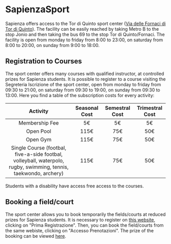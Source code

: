 # SapienzaSport

Sapienza offers access to the Tor di Quinto sport center ([Via delle Fornaci di Tor di Quinto](https://maps.app.goo.gl/Dxws6xTjdsWMqPUS7)). The facility can be easily reached by taking Metro B to the stop Jonio and then taking the bus 69 to the stop Tor di Quinto/Fornaci. The facility is open from monday to friday from 8:00 to 23:00, on saturday from 8:00 to 20:00, on sunday from 9:00 to 18:00. 

## Registration to Courses

The sport center offers many courses with qualified instructor, at controlled prizes for Sapienza students. It is possible to register to a course visiting the Segreteria Iscrizione of the sport center, open from monday to friday from 09:30 to 21:00, on saturday from 09:30 to 19:00, on sunday from 09:30 to 13:00.
Here you find a table of the subscription costs for every activity:

|                                                     Activity                                                     | Seasonal Cost | Semestral Cost | Trimestral Cost |
|:----------------------------------------------------------------------------------------------------------------:|:-------------:|:--------------:|:---------------:|
|                                                  Membership Fee                                                  |      5€       |       5€       |       5€        |
|                                                    Open Pool                                                     |     115€      |      75€       |       50€       |
|                                                     Open Gym                                                     |     115€      |      75€       |       50€       |
| Single Course (footbal, five-a-side footbal, volleyball, waterpolo, rugby, swimming, tennis, taekwondo, archery) |     115€      |      75€       |       50€       |

Students with a disability have access free access to the courses.

## Booking a field/court

The sport center allows you to book temporarily the fields/courts at reduced prizes for Sapienza students. It is necessary to register on [this website](https://sapienzasport.uniroma1.it/Web/?), clicking on "Prima Registrazione". Then, you can book the field/courts from the same webiste, clicking on "Accesso Prenotazioni". The prize of the booking can be viewed [here](https://sapienzasport.web.uniroma1.it/it/prenotazione-strutture). 